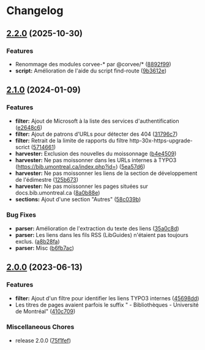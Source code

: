 # Changelog

## [2.2.0](https://github.com/bibudem/corvee-bib/compare/v2.1.0...v2.2.0) (2025-10-30)


### Features

* Renommage des modules corvee-* par @corvee/* ([8892f99](https://github.com/bibudem/corvee-bib/commit/8892f99a8a08699a4ba0d23ba2b345bd704b647a))
* **script:** Amélioration de l'aide du script find-route ([9b3612e](https://github.com/bibudem/corvee-bib/commit/9b3612e50a2165c0c6f66846395d6baaf5e8bc07))

## [2.1.0](https://github.com/bibudem/corvee-bib/compare/v2.0.0...v2.1.0) (2024-01-09)


### Features

* **filter:** Ajout de Microsoft à la liste des services d'authentification ([e2648c6](https://github.com/bibudem/corvee-bib/commit/e2648c66d4d0415e1b33ebd837782e3f9707be32))
* **filter:** Ajout de patrons d'URLs pour détecter des 404 ([31796c7](https://github.com/bibudem/corvee-bib/commit/31796c743893b183b89bb3ced319ee42a1affd31))
* **filter:** Retrait de la limite de rapports du filtre http-30x-https-upgrade-scrict ([5714661](https://github.com/bibudem/corvee-bib/commit/5714661708d326cc90167a209395e960feabef88))
* **harvester:** Exclusion des nouvelles du moissonnage ([b4e4509](https://github.com/bibudem/corvee-bib/commit/b4e45094673347c81a31ee14eff404869833bced))
* **harvester:** Ne pas moissonner dans les URLs internes à TYPO3 (https://bib.umontreal.ca/index.php?id=) ([5ea57d6](https://github.com/bibudem/corvee-bib/commit/5ea57d68d721df2afa33cad528db1e45ab680902))
* **harvester:** Ne pas moissonner les liens de la section de développement de l'édimestre ([125b673](https://github.com/bibudem/corvee-bib/commit/125b6731623854101dcd71b972f2f66b0681f4aa))
* **harvester:** Ne pas moissonner les pages situées sur docs.bib.umontreal.ca ([8a0b88e](https://github.com/bibudem/corvee-bib/commit/8a0b88e663423466e00cec3395fad2efcabad8e4))
* **sections:** Ajout d'une section "Autres" ([58c039b](https://github.com/bibudem/corvee-bib/commit/58c039b31f04a949734fc815ce71132bb1d4c656))


### Bug Fixes

* **parser:** Amélioration de l'extraction du texte des liens ([35a0c8d](https://github.com/bibudem/corvee-bib/commit/35a0c8d0a456fdb6c7c955cb75a28c8529d4edaf))
* **parser:** Les liens dans les fils RSS (LibGuides) n'étaient pas toujours exclus. ([a8b28fa](https://github.com/bibudem/corvee-bib/commit/a8b28fa61fc5f88d47eb0b0b6de639719ead50aa))
* **parser:** Misc ([b6fb7ac](https://github.com/bibudem/corvee-bib/commit/b6fb7ac46900872f21d4648f4dcb594217449ea1))

## [2.0.0](https://github.com/bibudem/corvee-bib/compare/2.0.0-beta.7...v2.0.0) (2023-06-13)


### Features

* **filter:** Ajout d'un filtre pour identifier les liens TYPO3 internes ([45698dd](https://github.com/bibudem/corvee-bib/commit/45698dddd929614d0b96e8b419a6b70c9f9cb18f))
* Les titres de pages avaient parfois le suffix " - Bibliothèques - Université de Montréal" ([410c709](https://github.com/bibudem/corvee-bib/commit/410c7093e31d0a7278bb3804c5cda3a26ccde58c))


### Miscellaneous Chores

* release 2.0.0 ([75f1fef](https://github.com/bibudem/corvee-bib/commit/75f1fefecad999d9ffb89aac0ea316c6721b80e6))
